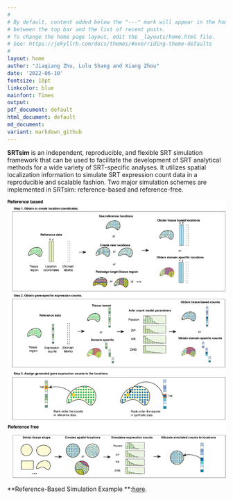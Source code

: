 ```yaml
---
#
# By default, content added below the "---" mark will appear in the home page
# between the top bar and the list of recent posts.
# To change the home page layout, edit the _layouts/home.html file.
# See: https://jekyllrb.com/docs/themes/#overriding-theme-defaults
#
layout: home
author: "Jiaqiang Zhu, Lulu Shang and Xiang Zhou"
date: '2022-06-10'
fontsize: 10pt
linkcolor: blue
mainfont: Times
output:
pdf_document: default
html_document: default
md_document:
variant: markdown_github
---
```



**SRTsim** is an independent, reproducible, and flexible SRT simulation framework that can be used to facilitate the development of SRT analytical methods for a wide variety of SRT-specific analyses. It utilizes spatial localization information to simulate SRT expression count data in a reproducible and scalable fashion. Two major simulation schemes are implemented in SRTsim: reference-based and reference-free. 

![SRTsim\_pipeline](Figure1_long_noblock_update.png)

**Reference-Based Simulation Example **:[here](https://xzhoulab.github.io/SPARK/02_SPARK_Example/).
